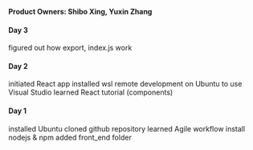**Product Owners: Shibo Xing, Yuxin Zhang**

#### Day 3 ####
figured out how export, index.js work


#### Day 2 ####
initiated React app
installed wsl remote development on Ubuntu to use Visual Studio
learned React tutorial (components)

#### Day 1 ####
installed Ubuntu
cloned github repository
learned Agile workflow
install nodejs & npm
added front_end folder
